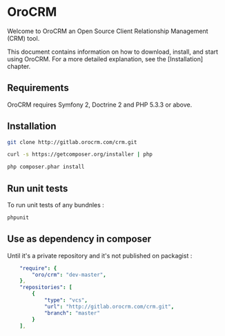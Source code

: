 OroCRM
========================

Welcome to OroCRM an Open Source Client Relationship Management (CRM) tool.

This document contains information on how to download, install, and start
using OroCRM. For a more detailed explanation, see the [Installation]
chapter.

Requirements
------------

OroCRM requires Symfony 2, Doctrine 2 and PHP 5.3.3 or above.

Installation
------------

```bash
git clone http://gitlab.orocrm.com/crm.git

curl -s https://getcomposer.org/installer | php

php composer.phar install
```

Run unit tests
--------------

To run unit tests of any bundnles :

```bash
phpunit
```

Use as dependency in composer
-----------------------------
Until it's a private repository and it's not published on packagist :

```yaml
    "require": {
        "oro/crm": "dev-master",
    },
    "repositories": [
        {
            "type": "vcs",
            "url": "http://gitlab.orocrm.com/crm.git",
            "branch": "master"
        }
    ],
```
